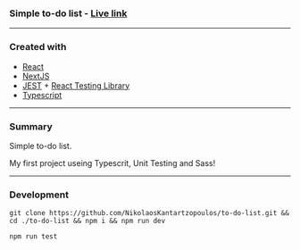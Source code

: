 ### Simple to-do list - [Live link](https://to-do-list-five-ebon.vercel.app/)

---

### Created with

- [React](https://reactjs.org/)
- [NextJS](https://nextjs.org/)
- [JEST](https://jestjs.io/) + [React Testing Library](https://testing-library.com/)
- [Typescript](https://www.typescriptlang.org/)

---

### Summary

Simple to-do list. 

My first project useing Typescrit, Unit Testing and Sass!

---

### Development

```
git clone https://github.com/NikolaosKantartzopoulos/to-do-list.git && cd ./to-do-list && npm i && npm run dev
```

```
npm run test
```
